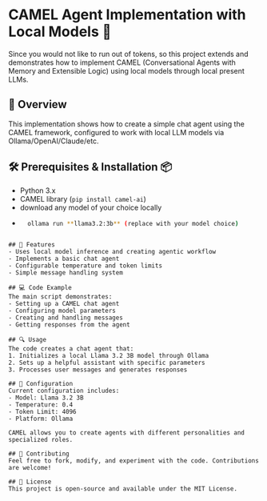 # CAMEL Agent Implementation with Local Models 🤖
Since you would not like to run out of tokens, so this project extends and demonstrates how to implement CAMEL (Conversational Agents with Memory and Extensible Logic) using local models through local present LLMs.

## 🌟 Overview
This implementation shows how to create a simple chat agent using the CAMEL framework, configured to work with local LLM models via Ollama/OpenAI/Claude/etc.

## 🛠️ Prerequisites & Installation 📦 
- Python 3.x
- CAMEL library (`pip install camel-ai`)
- download any model of your choice locally
- ```bash 
    ollama run **llama3.2:3b** (replace with your model choice)
```

## 🚀 Features
- Uses local model inference and creating agentic workflow
- Implements a basic chat agent
- Configurable temperature and token limits
- Simple message handling system

## 💻 Code Example
The main script demonstrates:
- Setting up a CAMEL chat agent
- Configuring model parameters
- Creating and handling messages
- Getting responses from the agent

## 🔍 Usage
The code creates a chat agent that:
1. Initializes a local Llama 3.2 3B model through Ollama
2. Sets up a helpful assistant with specific parameters
3. Processes user messages and generates responses

## 🔧 Configuration
Current configuration includes:
- Model: Llama 3.2 3B
- Temperature: 0.4
- Token Limit: 4096
- Platform: Ollama

CAMEL allows you to create agents with different personalities and specialized roles. 

## 🤝 Contributing
Feel free to fork, modify, and experiment with the code. Contributions are welcome!

## 📄 License
This project is open-source and available under the MIT License.

